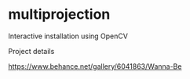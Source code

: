 # multiprojection
Interactive installation using OpenCV

Project details

https://www.behance.net/gallery/6041863/Wanna-Be
